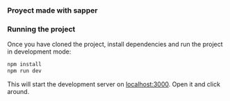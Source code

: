 
### Proyect made with sapper
### Running the project

Once you have cloned the project, install dependencies and run the project in development mode:

```bash
npm install 
npm run dev
```

This will start the development server on [localhost:3000](http://localhost:3000). Open it and click around.

